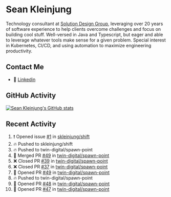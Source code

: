 # Sean Kleinjung

Technology consultant at [Solution Design Group](https://solutiondesign.com/), leveraging over 20 years of software experience to help clients overcome challenges and focus on building cool stuff. Well-versed in Java and Typescript, but eager and able to leverage whatever tools make sense for a given problem. Special interest in Kubernetes, CI/CD, and using automation to maximize engineering productivity.

<!--
**skleinjung/skleinjung** is a ✨ _special_ ✨ repository because its `README.md` (this file) appears on your GitHub profile.

Here are some ideas to get you started:

- 🔭 I’m currently working on ...
- 🌱 I’m currently learning ...
- 👯 I’m looking to collaborate on ...
- 🤔 I’m looking for help with ...
- 💬 Ask me about ...
- 📫 How to reach me: ...
- 😄 Pronouns: ...
- ⚡ Fun fact: ...
-->

## Contact Me

<!-- - 💬 [Personal site](https://phatho-folio.now.sh/) -->
- 🔗 [Linkedin](https://www.linkedin.com/in/sean-kleinjung/)
<!-- - 📧 <a href="mailto:hohuuphat22@gmail.com">Email</a> -->

<!-- - 🤐 <a id="raw-url" href="https://nightly.link/DeKal/dekal-cv-v2/workflows/build/main/huuphatho_cv.zip">Latest Resume (.zip)</a>
- 📄 <a id="raw-url" href="https://raw.githubusercontent.com/DeKal/DeKal/master/cv/phathuuho_cv.pdf">Resume (Manually uploaded)</a> -->

## GitHub Activity

[![Sean Kleinjung's GitHub stats](https://github-readme-stats.vercel.app/api?username=skleinjung&show_icons=true&theme=dark&count_private=true)](https://github.com/skleinjung)

## Recent Activity
<!--START_SECTION:activity-->
1. ❗️ Opened issue [#1](https://github.com/skleinjung/shift/issues/1) in [skleinjung/shift](https://github.com/skleinjung/shift)
2. 🔥 Pushed to skleinjung/shift
3. 🔥 Pushed to twin-digital/spawn-point
4. 🎉 Merged PR [#49](https://github.com/twin-digital/spawn-point/pull/49) in [twin-digital/spawn-point](https://github.com/twin-digital/spawn-point)
5. ❌ Closed PR [#39](https://github.com/twin-digital/spawn-point/pull/39) in [twin-digital/spawn-point](https://github.com/twin-digital/spawn-point)
6. ❌ Closed PR [#37](https://github.com/twin-digital/spawn-point/pull/37) in [twin-digital/spawn-point](https://github.com/twin-digital/spawn-point)
7. 💪 Opened PR [#49](https://github.com/twin-digital/spawn-point/pull/49) in [twin-digital/spawn-point](https://github.com/twin-digital/spawn-point)
8. 🔥 Pushed to twin-digital/spawn-point
9. 💪 Opened PR [#48](https://github.com/twin-digital/spawn-point/pull/48) in [twin-digital/spawn-point](https://github.com/twin-digital/spawn-point)
10. 💪 Opened PR [#47](https://github.com/twin-digital/spawn-point/pull/47) in [twin-digital/spawn-point](https://github.com/twin-digital/spawn-point)
<!--END_SECTION:activity-->